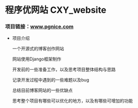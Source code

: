 # 程序优网站 CXY_website 
### 项目链接：www.pgnice.com

- 项目介绍

    一个开源式的博客创作网站
    
    网站使用Django框架制作
    
    开发前的一些准备工作，以及思考项目整体结构与思路
    
    记录开发过程中遇到的一些难题以及bug
    
    总结目前博客网站的一些优缺点
    
    思考整个项目有哪些可以优化的地方，以及有哪些可增加的功能

